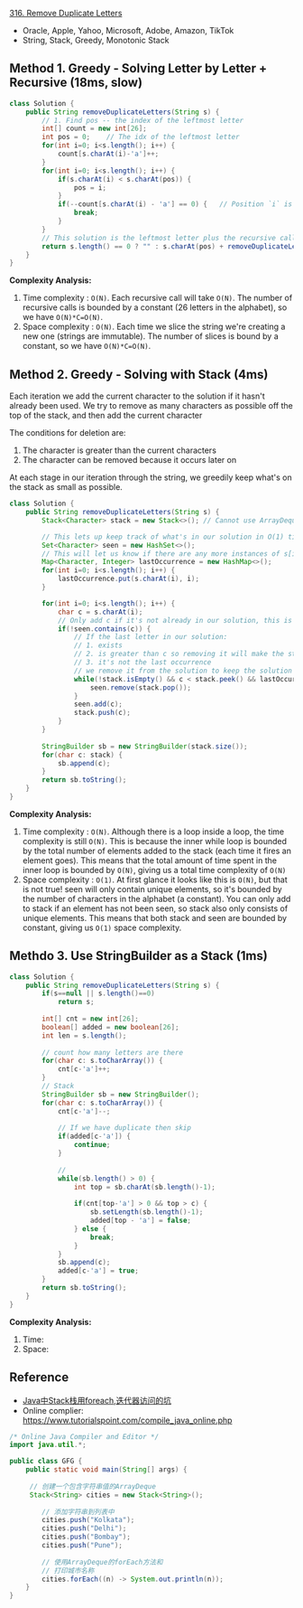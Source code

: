 [316. Remove Duplicate Letters](https://leetcode.com/problems/remove-duplicate-letters/description/)

* Oracle, Apple, Yahoo, Microsoft, Adobe, Amazon, TikTok
* String, Stack, Greedy, Monotonic Stack


## Method 1. Greedy - Solving Letter by Letter + Recursive (18ms, slow)
```Java
class Solution {
    public String removeDuplicateLetters(String s) {
        // 1. Find pos -- the index of the leftmost letter
        int[] count = new int[26];
        int pos = 0;    // The idx of the leftmost letter
        for(int i=0; i<s.length(); i++) {
            count[s.charAt(i)-'a']++;
        }
        for(int i=0; i<s.length(); i++) {
            if(s.charAt(i) < s.charAt(pos)) {
                pos = i;
            }
            if(--count[s.charAt(i) - 'a'] == 0) {   // Position `i` is the rightmost of character s.charAt(i)
                break;
            }
        }
        // This solution is the leftmost letter plus the recursive call on the remainder of the string
        return s.length() == 0 ? "" : s.charAt(pos) + removeDuplicateLetters(s.substring(pos+1).replaceAll(""+s.charAt(pos), ""));
    }
}
```
**Complexity Analysis:**
1. Time complexity : `O(N)`. Each recursive call will take `O(N)`. The number of recursive calls is bounded by a constant (26 letters in the alphabet), so we have `O(N)*C=O(N)`.
2. Space complexity : `O(N)`. Each time we slice the string we're creating a new one (strings are immutable). The number of slices is bound by a constant, so we have `O(N)*C=O(N)`.


## Method 2. Greedy - Solving with Stack (4ms)
Each iteration we add the current character to the solution if it hasn't already been used. We try to remove as many characters as possible off the top of the stack, and then add the current character

The conditions for deletion are:
1. The character is greater than the current characters
2. The character can be removed because it occurs later on

At each stage in our iteration through the string, we greedily keep what's on the stack as small as possible.
```Java
class Solution {
    public String removeDuplicateLetters(String s) {
        Stack<Character> stack = new Stack<>(); // Cannot use ArrayDeque here, since for(char c: stack) {}

        // This lets up keep track of what's in our solution in O(1) time
        Set<Character> seen = new HashSet<>();
        // This will let us know if there are any more instances of s[i] left in s
        Map<Character, Integer> lastOccurrence = new HashMap<>();
        for(int i=0; i<s.length(); i++) {
            lastOccurrence.put(s.charAt(i), i);
        }

        for(int i=0; i<s.length(); i++) {
            char c = s.charAt(i);
            // Only add c if it's not already in our solution, this is to maitain only one of each character
            if(!seen.contains(c)) {
                // If the last letter in our solution:
                // 1. exists
                // 2. is greater than c so removing it will make the string smaller
                // 3. it's not the last occurrence
                // we remove it from the solution to keep the solution optimal
                while(!stack.isEmpty() && c < stack.peek() && lastOccurrence.get(stack.peek()) > i) {
                    seen.remove(stack.pop());
                }
                seen.add(c);
                stack.push(c);
            }
        }
        
        StringBuilder sb = new StringBuilder(stack.size());
        for(char c: stack) {
            sb.append(c);
        }
        return sb.toString();
    }
}
```
**Complexity Analysis:**
1. Time complexity : `O(N)`. Although there is a loop inside a loop, the time complexity is still `O(N)`. This is because the inner while loop is bounded by the total number of elements added to the stack (each time it fires an element goes). This means that the total amount of time spent in the inner loop is bounded by `O(N)`, giving us a total time complexity of `O(N)`
2. Space complexity : `O(1)`. At first glance it looks like this is `O(N)`, but that is not true! seen will only contain unique elements, so it's bounded by the number of characters in the alphabet (a constant). You can only add to stack if an element has not been seen, so stack also only consists of unique elements. This means that both stack and seen are bounded by constant, giving us `O(1)` space complexity.


## Methdo 3. Use StringBuilder as a Stack (1ms)
```Java
class Solution {
    public String removeDuplicateLetters(String s) {
        if(s==null || s.length()==0)
            return s;
        
        int[] cnt = new int[26];
        boolean[] added = new boolean[26];
        int len = s.length();
        
        // count how many letters are there
        for(char c: s.toCharArray()) {
            cnt[c-'a']++;
        }
        // Stack
        StringBuilder sb = new StringBuilder();
        for(char c: s.toCharArray()) {
            cnt[c-'a']--;
            
            // If we have duplicate then skip
            if(added[c-'a']) {
                continue;
            }
            
            //
            while(sb.length() > 0) {
                int top = sb.charAt(sb.length()-1);
                
                if(cnt[top-'a'] > 0 && top > c) {
                    sb.setLength(sb.length()-1);
                    added[top - 'a'] = false;
                } else {
                    break;
                }
            }
            sb.append(c);
            added[c-'a'] = true;
        }
        return sb.toString();
    }
}
```
**Complexity Analysis:**
1. Time:
2. Space:


## Reference
* [Java中Stack栈用foreach,迭代器访问的坑](https://blog.csdn.net/qq_43778308/article/details/108483525)
* Online complier: https://www.tutorialspoint.com/compile_java_online.php
```Java
/* Online Java Compiler and Editor */
import java.util.*;

public class GFG {
	public static void main(String[] args) {
 
	 // 创建一个包含字符串值的ArrayDeque
	 Stack<String> cities = new Stack<String>();
	 
		// 添加字符串到列表中
		cities.push("Kolkata");
		cities.push("Delhi");
		cities.push("Bombay");
		cities.push("Pune");
		
		// 使用ArrayDeque的forEach方法和
		// 打印城市名称
		cities.forEach((n) -> System.out.println(n));
	}
}
```